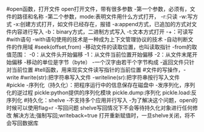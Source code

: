 #open函数，打开文件
open打开文件，带有很多参数
-第一个参数，必须有，文件的路径和名称
-第二个参数，mode:表明文件用什么方式打开，
    -r:只读
    -w:写方式
    -x:创建方式打开，如文件已经存在，报错
    -a:append方式，已追加的方式对文件内容进行写入
    -b：binary方式，二进制方式写入
    -t:文本方式打开
    -+：可读写
#with语句
-with语句使用的技术是一种成为上下文管理协议的技术
-自动判断文件的作用域
#seek(offset,from)
-移动文件的读取位置，也叫读取指针
-from的取值范围：
    -0：从文件头开始偏移
    -1：从文件当前位置开始偏移
    -2：从文件末尾开始偏移
-移动的单位是字节（byte）
-一个汉字由若干个字节构成
-返回文件只针对当前位置
#tell函数，用来现实文件读写指针的当前位置
#文件的写操作，-write
#write(str):把字符串写入文件
-writeline(sr):把字符串按行写入文件
#pickle
-序列化（持久化）：把程序运行中的信息保存在磁盘中
-发序列化，序列化的逆过程
pickle:python提供的序列化模块
pickle.dump:序列化
pickle.load:反序列化
#持久化：shelve
-不支持多个应用并行写入
    -为了解决这个问题，open的时候可以使用flag=r
-写回问题
    shelve写回情况下不会等待持久化对象进行任何修改
    解决方法;强制写回;writeback=true
    打开重新赋值时，一旦shelve关闭，将不会写回数据库
